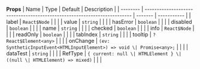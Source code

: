 **Props**
| Name | Type | Default | Description |
| -------- | ------------------------------------------------------------------------ | ------- | ----------- |
| label | `React$Node` | | |
| value | `string` | | |
| hasError | `boolean` | | |
| disabled | `boolean` | | |
| name | `string` | | |
| checked | `boolean` | | |
| info | `React$Node` | | |
| readOnly | `boolean` | | |
| tabIndex | `string` | | |
| tooltip | `?React$Element<any>` | | |
| onChange | `(ev: SyntheticInputEvent<HTMLInputElement>) => void \| Promise<any>;` | | |
| dataTest | `string` | | |
| RefType | `{ current: null \| HTMLElement } \| ((null \| HTMLElement) => mixed)` | | |
